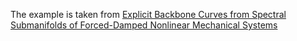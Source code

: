 The example is taken from [Explicit Backbone Curves from Spectral Submanifolds of Forced-Damped Nonlinear Mechanical Systems](https://doi.org/10.1098/rspa.2018.0083)
